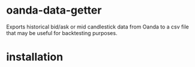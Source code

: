 # oanda-data-getter
Exports historical bid/ask or mid candlestick data from Oanda to a csv file that may be useful for backtesting purposes.

# installation
